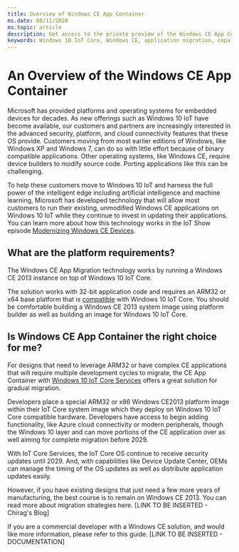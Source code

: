 ```yaml
---
title: Overview of Windows CE App Container
ms.date: 08/11/2020
ms.topic: article
description: Get access to the private preview of the Windows CE App Container
keywords: Windows 10 IoT Core, Windows CE, application migration, cepal
---
```


# An Overview of the Windows CE App Container
Microsoft has provided platforms and operating systems for embedded devices for decades. As new offerings such as Windows 10 IoT have become available, our customers and partners are increasingly interested in the advanced security, platform, and cloud connectivity features that these OS provide. Customers moving from most earlier editions of Windows, like Windows XP and Windows 7, can do so with little effort because of binary compatible applications. Other operating systems, like Windows CE, require device builders to modify source code. Porting applications like this can be challenging.

To help these customers move to Windows 10 IoT and harness the full power of the intelligent edge including artificial intelligence and machine learning, Microsoft has developed technology that will allow most customers to run their existing, unmodified Windows CE applications on Windows 10 IoT while they continue to invest in updating their applications. You can learn more about how this technology works in the IoT Show episode <a href="https://channel9.msdn.com/Shows/Internet-of-Things-Show/Modernizing-Windows-CE-Devices">Modernizing Windows CE Devices</a>.


## What are the platform requirements?
The Windows CE App Migration technology works by running a Windows CE 2013 instance on top of Windows 10 IoT Core.

The solution works with 32-bit application code and requires an ARM32 or x64 base platform that is <a href="https://docs.microsoft.com/en-us/windows/iot-core/learn-about-hardware/socsandcustomboards">compatible</a> with Windows 10 IoT Core.
You should be comfortable building a Windows CE 2013 system image using platform builder as well as building an image for Windows 10 IoT Core.


## Is Windows CE App Container the right choice for me?
For designs that need to leverage ARM32 or have complex CE applications that will require multiple development cycles to migrate, the CE App Container with <a href="https://docs.microsoft.com/en-us/windows-hardware/manufacture/iot/iotcoreservicesoverview">Windows 10 IoT Core Services</a> offers a great solution for gradual migration.

Developers place a special ARM32 or x86 Windows CE2013 platform image within their IoT Core system image which they deploy on Windows 10 IoT Core compatible hardware. Developers have access to begin adding functionality, like Azure cloud connectivity or modern peripherals, though the Windows 10 layer and can move portions of the CE application over as well aiming for complete migration before 2029.

With IoT Core Services, the IoT Core OS continue to receive security updates until 2029. And, with capabilities like Device Update Center, OEMs can manage the timing of the OS updates as well as distribute application updates easily.

However, if you have existing designs that just need a few more years of manufacturing, the best course is to remain on Windows CE 2013. You can read more about migration strategies here. [LINK TO BE INSERTED - Chirag's Blog]

If you are a commercial developer with a Windows CE solution, and would like more information, please refer to this guide. [LINK TO BE INSERTED - DOCUMENTATION]
